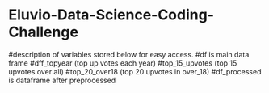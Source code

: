 # Eluvio-Data-Science-Coding-Challenge
#description of variables stored below for easy access.
#df is main data frame
#dff_topyear (top up votes each year)
#top_15_upvotes (top 15 upvotes over all)
#top_20_over18 (top 20 upvotes in over_18)
#df_processed is dataframe after preprocessed
